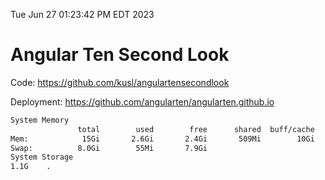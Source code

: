 Tue Jun 27 01:23:42 PM EDT 2023

# Angular Ten Second Look

Code: https://github.com/kusl/angulartensecondlook

Deployment: https://github.com/angularten/angularten.github.io

```bash
System Memory
               total        used        free      shared  buff/cache   available
Mem:            15Gi       2.6Gi       2.4Gi       509Mi        10Gi        11Gi
Swap:          8.0Gi        55Mi       7.9Gi
System Storage
1.1G	.
```
